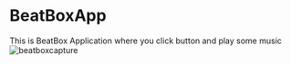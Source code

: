 # BeatBoxApp
This is BeatBox Application where you click button and play some music 
![beatboxcapture](https://user-images.githubusercontent.com/78550096/128248871-70110112-920b-4efa-8187-2806a253c64b.jpg)

